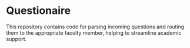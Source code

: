 # Questionaire
This repository contains code for parsing incoming questions and routing them to the appropriate faculty member, helping to streamline academic support.
